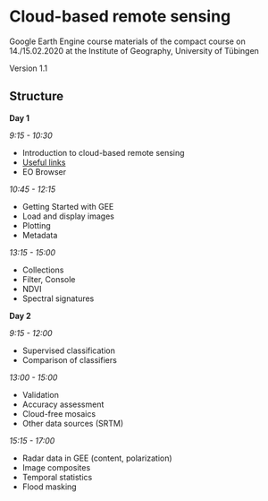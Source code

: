 # Cloud-based remote sensing
Google Earth Engine course materials of the compact course on 14./15.02.2020 at the Institute of Geography, University of Tübingen

Version 1.1
## Structure

**Day 1**

*9:15 - 10:30*
- Introduction to cloud-based remote sensing
- [Useful links](https://github.com/Geo-Uni-Tuebingen/GEE/blob/master/useful%20links)
- EO Browser

*10:45 - 12:15*
- Getting Started with GEE
- Load and display images
- Plotting
- Metadata

*13:15 - 15:00* 
- Collections
- Filter, Console
- NDVI
- Spectral signatures


**Day 2**

*9:15 - 12:00*
- Supervised classification
- Comparison of classifiers

*13:00 - 15:00*
- Validation
- Accuracy assessment
- Cloud-free mosaics
- Other data sources (SRTM)

*15:15 - 17:00*
- Radar data in GEE (content, polarization)
- Image composites
- Temporal statistics
- Flood masking
